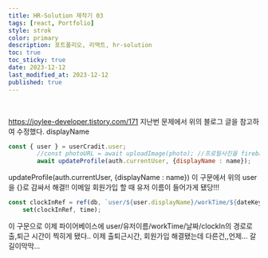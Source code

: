 ```yaml
---
title: HR-Solution 제작기 03
tags: [react, Portfolio]
style: strok
color: primary
description: 포트폴리오, 리액트, hr-solution
toc: true
toc_sticky: true
date: 2023-12-12
last_modified_at: 2023-12-12
published: true
---
```

<br>

https://joylee-developer.tistory.com/171
지난번 문제에서 위의 블로그 글을 참고하여 수정했다.
displayName

```jsx
const { user } = userCradit.user;
        //const photoURL = await uploadImage(photo); //프로필사진을 firebase storage에 업로드
        await updateProfile(auth.currentUser, {displayName : name});
```

updateProfile(auth.currentUser, {displayName : name}) 이 구문에서 위의 user을 {}로 감싸서 해결!!
이메일 회원가입 할 때 유저 이름이 들어가게 됐당!!!

```jsx
const clockInRef = ref(db, `user/${user.displayName}/workTime/${dateKey}/clockIn`);
    set(clockInRef, time);
```
이 구문으로 이제 파이어베이스에 user/유저이름/workTime/날짜/clockIn의 경로로 출,퇴근 시간이 찍히게 됐다..
이제 출퇴근시간, 회원가입 해결됐는데 다른건,,언제... 갈길이막막...

<br>
